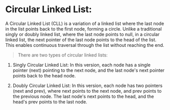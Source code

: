 # Circular Linked List:

A Circular Linked List (CLL) is a variation of a linked list where the last node in the list points back to the first node, forming a circle. 
Unlike a traditional singly or doubly linked list, where the last node points to null,
in a circular linked list, the next pointer of the last node points to the head of the list. 
This enables continuous traversal through the list without reaching the end.


> There are two types of circular linked lists:

1. Singly Circular Linked List: In this version, each node has a single pointer (next) pointing to the next node, and the last node's next pointer points back to the head node.

2. Doubly Circular Linked List: In this version, each node has two pointers (next and prev), where next points to the next node, 
                                 and prev points to the previous node. The last node's next points to the head, and the head's prev points to the last node.